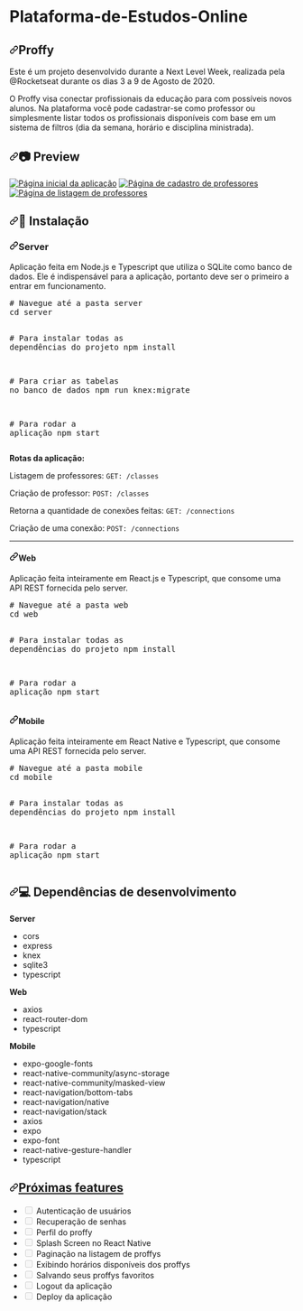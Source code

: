 # Plataforma-de-Estudos-Online

<div class="Box-body px-5 pb-5">
        <article class="markdown-body entry-content container-lg" itemprop="text"><h1><a id="user-content-proffy" class="anchor" aria-hidden="true" href="#proffy"><svg class="octicon octicon-link" viewBox="0 0 16 16" version="1.1" width="16" height="16" aria-hidden="true"><path fill-rule="evenodd" d="M7.775 3.275a.75.75 0 001.06 1.06l1.25-1.25a2 2 0 112.83 2.83l-2.5 2.5a2 2 0 01-2.83 0 .75.75 0 00-1.06 1.06 3.5 3.5 0 004.95 0l2.5-2.5a3.5 3.5 0 00-4.95-4.95l-1.25 1.25zm-4.69 9.64a2 2 0 010-2.83l2.5-2.5a2 2 0 012.83 0 .75.75 0 001.06-1.06 3.5 3.5 0 00-4.95 0l-2.5 2.5a3.5 3.5 0 004.95 4.95l1.25-1.25a.75.75 0 00-1.06-1.06l-1.25 1.25a2 2 0 01-2.83 0z"></path></svg></a>Proffy</h1>
<p>Este é um projeto desenvolvido durante a Next Level Week, realizada pela @Rocketseat durante os dias 3 a 9 de Agosto de 2020.</p>
<p>O Proffy visa conectar profissionais da educação para com possíveis novos alunos. Na plataforma você pode cadastrar-se como professor ou simplesmente listar todos os profissionais disponíveis com base em um sistema de filtros (dia da semana, horário e disciplina ministrada).</p>
<h2><a id="user-content-camera-preview" class="anchor" aria-hidden="true" href="#camera-preview"><svg class="octicon octicon-link" viewBox="0 0 16 16" version="1.1" width="16" height="16" aria-hidden="true"><path fill-rule="evenodd" d="M7.775 3.275a.75.75 0 001.06 1.06l1.25-1.25a2 2 0 112.83 2.83l-2.5 2.5a2 2 0 01-2.83 0 .75.75 0 00-1.06 1.06 3.5 3.5 0 004.95 0l2.5-2.5a3.5 3.5 0 00-4.95-4.95l-1.25 1.25zm-4.69 9.64a2 2 0 010-2.83l2.5-2.5a2 2 0 012.83 0 .75.75 0 001.06-1.06 3.5 3.5 0 00-4.95 0l-2.5 2.5a3.5 3.5 0 004.95 4.95l1.25-1.25a.75.75 0 00-1.06-1.06l-1.25 1.25a2 2 0 01-2.83 0z"></path></svg></a><g-emoji class="g-emoji" alias="camera" fallback-src="https://github.githubassets.com/images/icons/emoji/unicode/1f4f7.png">📷</g-emoji> Preview</h2>
<p><a target="_blank" rel="noopener noreferrer" href="/rbmelolima/Proffy/blob/master/docs/proffy-1.png"><img src="https://github.com/rbmelolima/Proffy/blob/master/docs/proffy-1.png?raw=true" alt="Página inicial da aplicação" style="max-width:100%;"></a>
<a target="_blank" rel="noopener noreferrer" href="/rbmelolima/Proffy/blob/master/docs/proffy-2.png"> <img src="https://github.com/rbmelolima/Proffy/blob/master/docs/proffy-2.png?raw=true" alt="Página de cadastro de professores" style="max-width:100%;"></a>
<a target="_blank" rel="noopener noreferrer" href="/rbmelolima/Proffy/blob/master/docs/proffy-3.png"><img src="/rbmelolima/Proffy/raw/master/docs/proffy-3.png" alt="Página de listagem de professores" style="max-width:100%;"></a></p>
<h2><a id="user-content-hammer-instalação" class="anchor" aria-hidden="true" href="#hammer-instalação"><svg class="octicon octicon-link" viewBox="0 0 16 16" version="1.1" width="16" height="16" aria-hidden="true"><path fill-rule="evenodd" d="M7.775 3.275a.75.75 0 001.06 1.06l1.25-1.25a2 2 0 112.83 2.83l-2.5 2.5a2 2 0 01-2.83 0 .75.75 0 00-1.06 1.06 3.5 3.5 0 004.95 0l2.5-2.5a3.5 3.5 0 00-4.95-4.95l-1.25 1.25zm-4.69 9.64a2 2 0 010-2.83l2.5-2.5a2 2 0 012.83 0 .75.75 0 001.06-1.06 3.5 3.5 0 00-4.95 0l-2.5 2.5a3.5 3.5 0 004.95 4.95l1.25-1.25a.75.75 0 00-1.06-1.06l-1.25 1.25a2 2 0 01-2.83 0z"></path></svg></a><g-emoji class="g-emoji" alias="hammer" fallback-src="https://github.githubassets.com/images/icons/emoji/unicode/1f528.png">🔨</g-emoji> Instalação</h2>
<h3><a id="user-content-server" class="anchor" aria-hidden="true" href="#server"><svg class="octicon octicon-link" viewBox="0 0 16 16" version="1.1" width="16" height="16" aria-hidden="true"><path fill-rule="evenodd" d="M7.775 3.275a.75.75 0 001.06 1.06l1.25-1.25a2 2 0 112.83 2.83l-2.5 2.5a2 2 0 01-2.83 0 .75.75 0 00-1.06 1.06 3.5 3.5 0 004.95 0l2.5-2.5a3.5 3.5 0 00-4.95-4.95l-1.25 1.25zm-4.69 9.64a2 2 0 010-2.83l2.5-2.5a2 2 0 012.83 0 .75.75 0 001.06-1.06 3.5 3.5 0 00-4.95 0l-2.5 2.5a3.5 3.5 0 004.95 4.95l1.25-1.25a.75.75 0 00-1.06-1.06l-1.25 1.25a2 2 0 01-2.83 0z"></path></svg></a>Server</h3>
<p>Aplicação feita em Node.js e Typescript que utiliza o SQLite como banco de dados.
Ele é indispensável para a aplicação, portanto deve ser o primeiro a entrar em funcionamento.</p>
<div class="highlight highlight-source-shell"><pre><span class="pl-c"><span class="pl-c">#</span> Navegue até a pasta server</span>
<span class="pl-c1">cd</span> server

<span class="pl-c"><span class="pl-c">#</span> Para instalar todas as dependências do projeto</span>
npm install

<span class="pl-c"><span class="pl-c">#</span> Para criar as tabelas no banco de dados</span>
npm run knex:migrate

<span class="pl-c"><span class="pl-c">#</span> Para rodar a aplicação</span>
npm start</pre></div>
<p><strong>Rotas da aplicação:</strong></p>
<p>Listagem de professores:  <code>GET: /classes</code></p>
<p>Criação de professor: <code>POST: /classes</code></p>
<p>Retorna a quantidade de conexões feitas: <code>GET: /connections</code></p>
<p>Criação de uma conexão: <code>POST: /connections</code></p>
<hr>
<h4><a id="user-content-web" class="anchor" aria-hidden="true" href="#web"><svg class="octicon octicon-link" viewBox="0 0 16 16" version="1.1" width="16" height="16" aria-hidden="true"><path fill-rule="evenodd" d="M7.775 3.275a.75.75 0 001.06 1.06l1.25-1.25a2 2 0 112.83 2.83l-2.5 2.5a2 2 0 01-2.83 0 .75.75 0 00-1.06 1.06 3.5 3.5 0 004.95 0l2.5-2.5a3.5 3.5 0 00-4.95-4.95l-1.25 1.25zm-4.69 9.64a2 2 0 010-2.83l2.5-2.5a2 2 0 012.83 0 .75.75 0 001.06-1.06 3.5 3.5 0 00-4.95 0l-2.5 2.5a3.5 3.5 0 004.95 4.95l1.25-1.25a.75.75 0 00-1.06-1.06l-1.25 1.25a2 2 0 01-2.83 0z"></path></svg></a>Web</h4>
<p>Aplicação feita inteiramente em React.js e Typescript, que consome uma API REST fornecida pelo server.</p>
<div class="highlight highlight-source-shell"><pre><span class="pl-c"><span class="pl-c">#</span> Navegue até a pasta web</span>
<span class="pl-c1">cd</span> web

<span class="pl-c"><span class="pl-c">#</span> Para instalar todas as dependências do projeto</span>
npm install

<span class="pl-c"><span class="pl-c">#</span> Para rodar a aplicação</span>
npm start</pre></div>
<h4><a id="user-content-mobile" class="anchor" aria-hidden="true" href="#mobile"><svg class="octicon octicon-link" viewBox="0 0 16 16" version="1.1" width="16" height="16" aria-hidden="true"><path fill-rule="evenodd" d="M7.775 3.275a.75.75 0 001.06 1.06l1.25-1.25a2 2 0 112.83 2.83l-2.5 2.5a2 2 0 01-2.83 0 .75.75 0 00-1.06 1.06 3.5 3.5 0 004.95 0l2.5-2.5a3.5 3.5 0 00-4.95-4.95l-1.25 1.25zm-4.69 9.64a2 2 0 010-2.83l2.5-2.5a2 2 0 012.83 0 .75.75 0 001.06-1.06 3.5 3.5 0 00-4.95 0l-2.5 2.5a3.5 3.5 0 004.95 4.95l1.25-1.25a.75.75 0 00-1.06-1.06l-1.25 1.25a2 2 0 01-2.83 0z"></path></svg></a>Mobile</h4>
<p>Aplicação feita inteiramente em React Native e Typescript, que consome uma API REST fornecida pelo server.</p>
<div class="highlight highlight-source-shell"><pre><span class="pl-c"><span class="pl-c">#</span> Navegue até a pasta mobile</span>
<span class="pl-c1">cd</span> mobile

<span class="pl-c"><span class="pl-c">#</span> Para instalar todas as dependências do projeto</span>
npm install

<span class="pl-c"><span class="pl-c">#</span> Para rodar a aplicação</span>
npm start</pre></div>
<h2><a id="user-content-computer-dependências-de-desenvolvimento" class="anchor" aria-hidden="true" href="#computer-dependências-de-desenvolvimento"><svg class="octicon octicon-link" viewBox="0 0 16 16" version="1.1" width="16" height="16" aria-hidden="true"><path fill-rule="evenodd" d="M7.775 3.275a.75.75 0 001.06 1.06l1.25-1.25a2 2 0 112.83 2.83l-2.5 2.5a2 2 0 01-2.83 0 .75.75 0 00-1.06 1.06 3.5 3.5 0 004.95 0l2.5-2.5a3.5 3.5 0 00-4.95-4.95l-1.25 1.25zm-4.69 9.64a2 2 0 010-2.83l2.5-2.5a2 2 0 012.83 0 .75.75 0 001.06-1.06 3.5 3.5 0 00-4.95 0l-2.5 2.5a3.5 3.5 0 004.95 4.95l1.25-1.25a.75.75 0 00-1.06-1.06l-1.25 1.25a2 2 0 01-2.83 0z"></path></svg></a><g-emoji class="g-emoji" alias="computer" fallback-src="https://github.githubassets.com/images/icons/emoji/unicode/1f4bb.png">💻</g-emoji> Dependências de desenvolvimento</h2>
<p><strong>Server</strong></p>
<ul>
<li>cors</li>
<li>express</li>
<li>knex</li>
<li>sqlite3</li>
<li>typescript</li>
</ul>
<p><strong>Web</strong></p>
<ul>
<li>axios</li>
<li>react-router-dom</li>
<li>typescript</li>
</ul>
<p><strong>Mobile</strong></p>
<ul>
<li>expo-google-fonts</li>
<li>react-native-community/async-storage</li>
<li>react-native-community/masked-view</li>
<li>react-navigation/bottom-tabs</li>
<li>react-navigation/native</li>
<li>react-navigation/stack</li>
<li>axios</li>
<li>expo</li>
<li>expo-font</li>
<li>react-native-gesture-handler</li>
<li>typescript</li>
</ul>
<h2><a id="user-content-próximas-features" class="anchor" aria-hidden="true" href="#próximas-features"><svg class="octicon octicon-link" viewBox="0 0 16 16" version="1.1" width="16" height="16" aria-hidden="true"><path fill-rule="evenodd" d="M7.775 3.275a.75.75 0 001.06 1.06l1.25-1.25a2 2 0 112.83 2.83l-2.5 2.5a2 2 0 01-2.83 0 .75.75 0 00-1.06 1.06 3.5 3.5 0 004.95 0l2.5-2.5a3.5 3.5 0 00-4.95-4.95l-1.25 1.25zm-4.69 9.64a2 2 0 010-2.83l2.5-2.5a2 2 0 012.83 0 .75.75 0 001.06-1.06 3.5 3.5 0 00-4.95 0l-2.5 2.5a3.5 3.5 0 004.95 4.95l1.25-1.25a.75.75 0 00-1.06-1.06l-1.25 1.25a2 2 0 01-2.83 0z"></path></svg></a><a href="https://www.notion.so/Vers-o-2-0-Proffy-eefca1b981694cd0a895613bc6235970" rel="nofollow">Próximas features</a></h2>
<ul class="contains-task-list">
<li class="task-list-item"><input type="checkbox" id="" disabled="" class="task-list-item-checkbox"> Autenticação de usuários</li>
<li class="task-list-item"><input type="checkbox" id="" disabled="" class="task-list-item-checkbox"> Recuperação de senhas</li>
<li class="task-list-item"><input type="checkbox" id="" disabled="" class="task-list-item-checkbox"> Perfil do proffy</li>
<li class="task-list-item"><input type="checkbox" id="" disabled="" class="task-list-item-checkbox"> Splash Screen no React Native</li>
<li class="task-list-item"><input type="checkbox" id="" disabled="" class="task-list-item-checkbox"> Paginação na listagem de proffys</li>
<li class="task-list-item"><input type="checkbox" id="" disabled="" class="task-list-item-checkbox"> Exibindo horários disponíveis dos proffys</li>
<li class="task-list-item"><input type="checkbox" id="" disabled="" class="task-list-item-checkbox"> Salvando seus proffys favoritos</li>
<li class="task-list-item"><input type="checkbox" id="" disabled="" class="task-list-item-checkbox"> Logout da aplicação</li>
<li class="task-list-item"><input type="checkbox" id="" disabled="" class="task-list-item-checkbox"> Deploy da aplicação</li>
</ul>
</article>
      </div>
